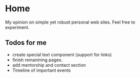 # Home

My opinion on simple yet robust personal web sites. Feel free to experiment.

## Todos for me

- create special text component (support for links)
- finish remanining pages.
- add mentorship and contact section
- Timeline of important events
